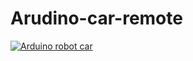 # Arudino-car-remote
[![Arduino robot car](http://i.imgur.com/Ot5DWAW.png)](https://youtu.be/pWregTk2cc4 "arduino robot car")
